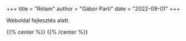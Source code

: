 +++
title = "Rólam"
author = "Gábor Parti"
date = "2022-09-01"
+++

Weboldal fejlesztés alatt.

{{% center %}}
<i class="fa fa-cog fa-spin fa-2x fa-fw"></i>
{{% /center %}}
